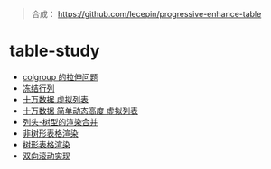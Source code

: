 > 合成： https://github.com/lecepin/progressive-enhance-table

<h1>table-study</h1>

<ul>
    <li><a href="colgroup.html">colgroup 的拉伸问题</a></li>
    <li><a href="Freeze-columns-by-sticky.html">冻结行列</a></li>
    <li><a href="10w-virtual-list.html">十万数据 虚拟列表</a></li>
    <li><a href="10w-virtual-list-auto-simple-height.html">十万数据 简单动态高度 虚拟列表</a></li>
    <li><a href="column-tree-merge.html">列头-树型的渲染合并</a></li>
    <li><a href="normal-body.html">非树形表格渲染</a></li>
    <li><a href="tree-body.html">树形表格渲染</a></li>
    <li><a href="scroll-sync.html">双向滚动实现</a></li>

</ul>
